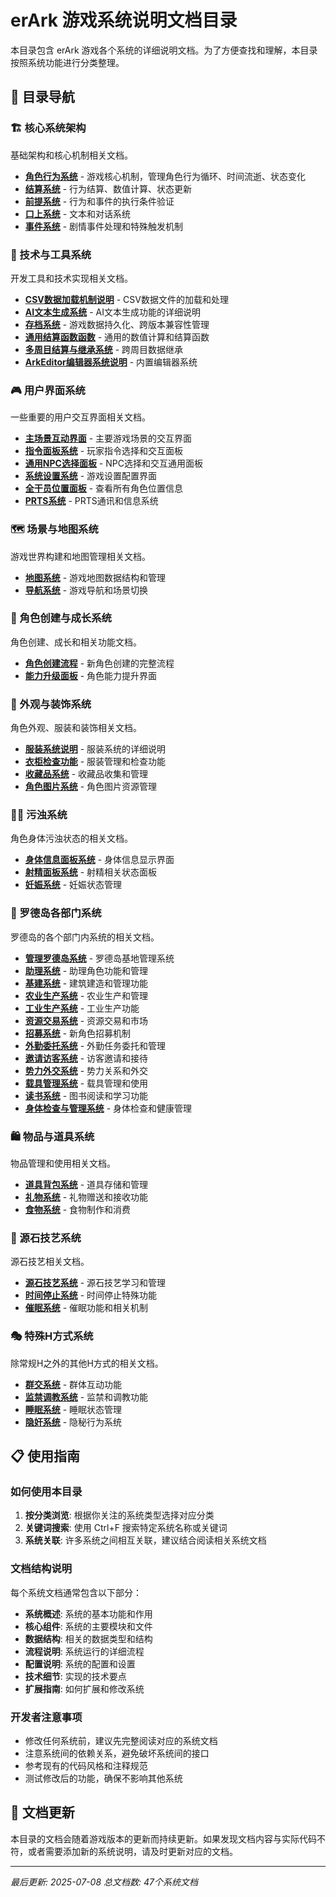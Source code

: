 # erArk 游戏系统说明文档目录

本目录包含 erArk 游戏各个系统的详细说明文档。为了方便查找和理解，本目录按照系统功能进行分类整理。

## 📖 目录导航

### 🏗️ 核心系统架构
基础架构和核心机制相关文档。

- [**角色行为系统**](./角色行为系统.md) - 游戏核心机制，管理角色行为循环、时间流逝、状态变化
- [**结算系统**](./结算系统.md) - 行为结算、数值计算、状态更新
- [**前提系统**](./前提系统.md) - 行为和事件的执行条件验证
- [**口上系统**](./口上系统.md) - 文本和对话系统
- [**事件系统**](./事件系统.md) - 剧情事件处理和特殊触发机制

### 🔧 技术与工具系统
开发工具和技术实现相关文档。

- [**CSV数据加载机制说明**](./CSV数据加载机制说明.md) - CSV数据文件的加载和处理
- [**AI文本生成系统**](./AI文本生成系统.md) - AI文本生成功能的详细说明
- [**存档系统**](./存档系统.md) - 游戏数据持久化、跨版本兼容性管理
- [**通用结算函数函数**](./通用结算函数函数.md) - 通用的数值计算和结算函数
- [**多周目结算与继承系统**](./多周目结算与继承系统.md) - 跨周目数据继承
- [**ArkEditor编辑器系统说明**](./ArkEditor编辑器系统说明.md) - 内置编辑器系统

### 🎮 用户界面系统
一些重要的用户交互界面相关文档。

- [**主场景互动界面**](./主场景互动界面.md) - 主要游戏场景的交互界面
- [**指令面板系统**](./指令面板系统.md) - 玩家指令选择和交互面板
- [**通用NPC选择面板**](./通用NPC选择面板.md) - NPC选择和交互通用面板
- [**系统设置系统**](./系统设置系统.md) - 游戏设置配置界面
- [**全干员位置面板**](./全干员位置面板.md) - 查看所有角色位置信息
- [**PRTS系统**](./PRTS系统.md) - PRTS通讯和信息系统

### 🗺️ 场景与地图系统
游戏世界构建和地图管理相关文档。

- [**地图系统**](./地图系统.md) - 游戏地图数据结构和管理
- [**导航系统**](./导航系统.md) - 游戏导航和场景切换

### 👥 角色创建与成长系统
角色创建、成长和相关功能文档。

- [**角色创建流程**](./角色创建流程.md) - 新角色创建的完整流程
- [**能力升级面板**](./能力升级面板.md) - 角色能力提升界面

### 👗 外观与装饰系统
角色外观、服装和装饰相关文档。

- [**服装系统说明**](./服装系统说明.md) - 服装系统的详细说明
- [**衣柜检查功能**](./衣柜检查功能.md) - 服装管理和检查功能
- [**收藏品系统**](./收藏品系统.md) - 收藏品收集和管理
- [**角色图片系统**](./角色图片系统.md) - 角色图片资源管理

### 👨‍⚕️ 污浊系统
角色身体污浊状态的相关文档。

- [**身体信息面板系统**](./身体信息面板系统.md) - 身体信息显示界面
- [**射精面板系统**](./射精面板系统.md) - 射精相关状态面板
- [**妊娠系统**](./妊娠系统.md) - 妊娠状态管理

### 🎯 罗德岛各部门系统
罗德岛的各个部门内系统的相关文档。

- [**管理罗德岛系统**](./管理罗德岛系统.md) - 罗德岛基地管理系统
- [**助理系统**](./助理系统.md) - 助理角色功能和管理
- [**基建系统**](./基建系统.md) - 建筑建造和管理功能
- [**农业生产系统**](./农业生产系统.md) - 农业生产和管理
- [**工业生产系统**](./工业生产系统.md) - 工业生产功能
- [**资源交易系统**](./资源交易系统.md) - 资源交易和市场
- [**招募系统**](./招募系统.md) - 新角色招募机制
- [**外勤委托系统**](./外勤委托系统.md) - 外勤任务委托和管理
- [**邀请访客系统**](./邀请访客系统.md) - 访客邀请和接待
- [**势力外交系统**](./势力外交系统.md) - 势力关系和外交
- [**载具管理系统**](./载具管理系统.md) - 载具管理和使用
- [**读书系统**](./读书系统.md) - 图书阅读和学习功能
- [**身体检查与管理系统**](./身体检查与管理系统.md) - 身体检查和健康管理

### 🛍️ 物品与道具系统
物品管理和使用相关文档。

- [**道具背包系统**](./道具背包系统.md) - 道具存储和管理
- [**礼物系统**](./礼物系统.md) - 礼物赠送和接收功能
- [**食物系统**](./食物系统.md) - 食物制作和消费

### 🌟 源石技艺系统
源石技艺相关文档。

- [**源石技艺系统**](./源石技艺系统.md) - 源石技艺学习和管理
- [**时间停止系统**](./时间停止系统.md) - 时间停止特殊功能
- [**催眠系统**](./催眠系统.md) - 催眠功能和相关机制

### 🎭 特殊H方式系统
除常规H之外的其他H方式的相关文档。

- [**群交系统**](./群交系统.md) - 群体互动功能
- [**监禁调教系统**](./监禁调教系统.md) - 监禁和调教功能
- [**睡眠系统**](./睡眠系统.md) - 睡眠状态管理
- [**隐奸系统**](./隐奸系统.md) - 隐秘行为系统

## 📋 使用指南

### 如何使用本目录
1. **按分类浏览**: 根据你关注的系统类型选择对应分类
2. **关键词搜索**: 使用 Ctrl+F 搜索特定系统名称或关键词
3. **系统关联**: 许多系统之间相互关联，建议结合阅读相关系统文档

### 文档结构说明
每个系统文档通常包含以下部分：
- **系统概述**: 系统的基本功能和作用
- **核心组件**: 系统的主要模块和文件
- **数据结构**: 相关的数据类型和结构
- **流程说明**: 系统运行的详细流程
- **配置说明**: 系统的配置和设置
- **技术细节**: 实现的技术要点
- **扩展指南**: 如何扩展和修改系统

### 开发者注意事项
- 修改任何系统前，建议先完整阅读对应的系统文档
- 注意系统间的依赖关系，避免破坏系统间的接口
- 参考现有的代码风格和注释规范
- 测试修改后的功能，确保不影响其他系统

## 🔄 文档更新

本目录的文档会随着游戏版本的更新而持续更新。如果发现文档内容与实际代码不符，或者需要添加新的系统说明，请及时更新对应的文档。

---

*最后更新: 2025-07-08*
*总文档数: 47个系统文档*